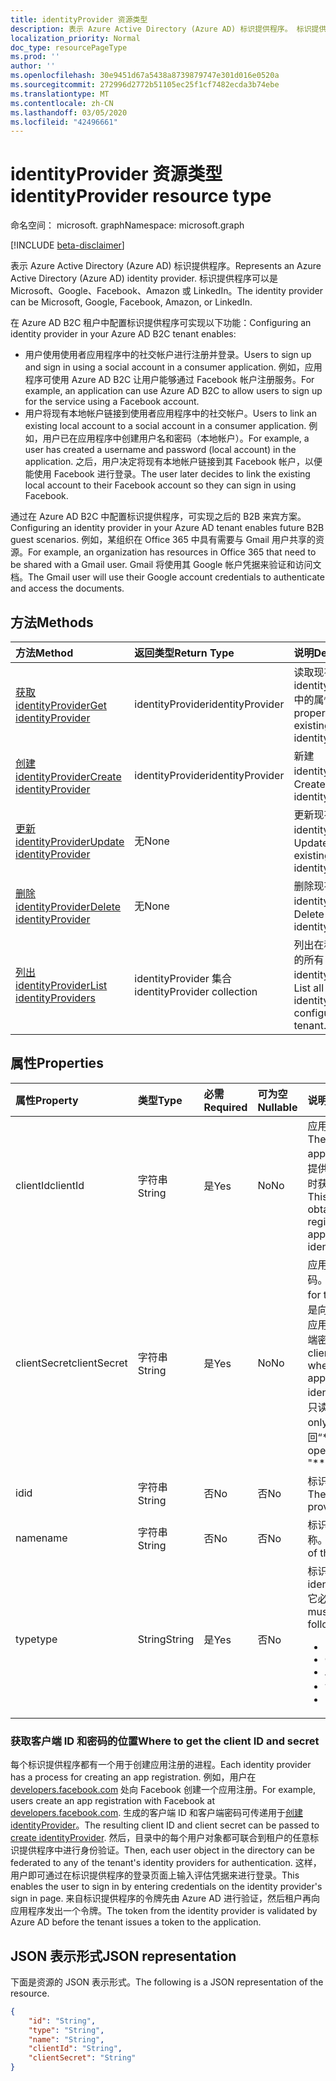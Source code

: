 ```yaml
---
title: identityProvider 资源类型
description: 表示 Azure Active Directory (Azure AD) 标识提供程序。 标识提供程序可以是 Microsoft、Google、Facebook、Amazon 或 LinkedIn。
localization_priority: Normal
doc_type: resourcePageType
ms.prod: ''
author: ''
ms.openlocfilehash: 30e9451d67a5438a8739879747e301d016e0520a
ms.sourcegitcommit: 272996d2772b51105ec25f1cf7482ecda3b74ebe
ms.translationtype: MT
ms.contentlocale: zh-CN
ms.lasthandoff: 03/05/2020
ms.locfileid: "42496661"
---
```

# <a name="identityprovider-resource-type"></a><span data-ttu-id="43021-104">identityProvider 资源类型</span><span class="sxs-lookup"><span data-stu-id="43021-104">identityProvider resource type</span></span>

<span data-ttu-id="43021-105">命名空间： microsoft. graph</span><span class="sxs-lookup"><span data-stu-id="43021-105">Namespace: microsoft.graph</span></span>

[!INCLUDE [beta-disclaimer](../../includes/beta-disclaimer.md)]

<span data-ttu-id="43021-106">表示 Azure Active Directory (Azure AD) 标识提供程序。</span><span class="sxs-lookup"><span data-stu-id="43021-106">Represents an Azure Active Directory (Azure AD) identity provider.</span></span> <span data-ttu-id="43021-107">标识提供程序可以是 Microsoft、Google、Facebook、Amazon 或 LinkedIn。</span><span class="sxs-lookup"><span data-stu-id="43021-107">The identity provider can be Microsoft, Google, Facebook, Amazon, or LinkedIn.</span></span>

<span data-ttu-id="43021-108">在 Azure AD B2C 租户中配置标识提供程序可实现以下功能：</span><span class="sxs-lookup"><span data-stu-id="43021-108">Configuring an identity provider in your Azure AD B2C tenant enables:</span></span>

* <span data-ttu-id="43021-109">用户使用使用者应用程序中的社交帐户进行注册并登录。</span><span class="sxs-lookup"><span data-stu-id="43021-109">Users to sign up and sign in using a social account in a consumer application.</span></span> <span data-ttu-id="43021-110">例如，应用程序可使用 Azure AD B2C 让用户能够通过 Facebook 帐户注册服务。</span><span class="sxs-lookup"><span data-stu-id="43021-110">For example, an application can use Azure AD B2C to allow users to sign up for the service using a Facebook account.</span></span>
* <span data-ttu-id="43021-111">用户将现有本地帐户链接到使用者应用程序中的社交帐户。</span><span class="sxs-lookup"><span data-stu-id="43021-111">Users to link an existing local account to a social account in a consumer application.</span></span> <span data-ttu-id="43021-112">例如，用户已在应用程序中创建用户名和密码（本地帐户）。</span><span class="sxs-lookup"><span data-stu-id="43021-112">For example, a user has created a username and password (local account) in the application.</span></span> <span data-ttu-id="43021-113">之后，用户决定将现有本地帐户链接到其 Facebook 帐户，以便能使用 Facebook 进行登录。</span><span class="sxs-lookup"><span data-stu-id="43021-113">The user later decides to link the existing local account to their Facebook account so they can sign in using Facebook.</span></span>

<span data-ttu-id="43021-114">通过在 Azure AD B2C 中配置标识提供程序，可实现之后的 B2B 来宾方案。</span><span class="sxs-lookup"><span data-stu-id="43021-114">Configuring an identity provider in your Azure AD tenant enables future B2B guest scenarios.</span></span> <span data-ttu-id="43021-115">例如，某组织在 Office 365 中具有需要与 Gmail 用户共享的资源。</span><span class="sxs-lookup"><span data-stu-id="43021-115">For example, an organization has resources in Office 365 that need to be shared with a Gmail user.</span></span> <span data-ttu-id="43021-116">Gmail 将使用其 Google 帐户凭据来验证和访问文档。</span><span class="sxs-lookup"><span data-stu-id="43021-116">The Gmail user will use their Google account credentials to authenticate and access the documents.</span></span>

## <a name="methods"></a><span data-ttu-id="43021-117">方法</span><span class="sxs-lookup"><span data-stu-id="43021-117">Methods</span></span>

| <span data-ttu-id="43021-118">方法</span><span class="sxs-lookup"><span data-stu-id="43021-118">Method</span></span>       | <span data-ttu-id="43021-119">返回类型</span><span class="sxs-lookup"><span data-stu-id="43021-119">Return Type</span></span>  |<span data-ttu-id="43021-120">说明</span><span class="sxs-lookup"><span data-stu-id="43021-120">Description</span></span>|
|:---------------|:--------|:----------|
|[<span data-ttu-id="43021-121">获取 identityProvider</span><span class="sxs-lookup"><span data-stu-id="43021-121">Get identityProvider</span></span>](../api/identityprovider-get.md) |<span data-ttu-id="43021-122">identityProvider</span><span class="sxs-lookup"><span data-stu-id="43021-122">identityProvider</span></span>|<span data-ttu-id="43021-123">读取现有 identityProvider 中的属性。</span><span class="sxs-lookup"><span data-stu-id="43021-123">Read properties of an existing identityProvider.</span></span>|
|[<span data-ttu-id="43021-124">创建 identityProvider</span><span class="sxs-lookup"><span data-stu-id="43021-124">Create identityProvider</span></span>](../api/identityprovider-post-identityproviders.md)|<span data-ttu-id="43021-125">identityProvider</span><span class="sxs-lookup"><span data-stu-id="43021-125">identityProvider</span></span>|<span data-ttu-id="43021-126">新建 identityProvider。</span><span class="sxs-lookup"><span data-stu-id="43021-126">Create a new identityProvider.</span></span>|
|[<span data-ttu-id="43021-127">更新 identityProvider</span><span class="sxs-lookup"><span data-stu-id="43021-127">Update identityProvider</span></span>](../api/identityprovider-update.md)|<span data-ttu-id="43021-128">无</span><span class="sxs-lookup"><span data-stu-id="43021-128">None</span></span>|<span data-ttu-id="43021-129">更新现有的 identityProvider。</span><span class="sxs-lookup"><span data-stu-id="43021-129">Update an existing identityProvider.</span></span>|
|[<span data-ttu-id="43021-130">删除 identityProvider</span><span class="sxs-lookup"><span data-stu-id="43021-130">Delete identityProvider</span></span>](../api/identityprovider-delete.md)|<span data-ttu-id="43021-131">无</span><span class="sxs-lookup"><span data-stu-id="43021-131">None</span></span>|<span data-ttu-id="43021-132">删除现有的 identityProvider。</span><span class="sxs-lookup"><span data-stu-id="43021-132">Delete an existing identityProvider.</span></span>|
|[<span data-ttu-id="43021-133">列出 identityProvider</span><span class="sxs-lookup"><span data-stu-id="43021-133">List identityProviders</span></span>](../api/identityprovider-list.md)|<span data-ttu-id="43021-134">identityProvider 集合</span><span class="sxs-lookup"><span data-stu-id="43021-134">identityProvider collection</span></span>|<span data-ttu-id="43021-135">列出在租户中配置的所有 identityProvider。</span><span class="sxs-lookup"><span data-stu-id="43021-135">List all identityProviders configured in a tenant.</span></span>|

## <a name="properties"></a><span data-ttu-id="43021-136">属性</span><span class="sxs-lookup"><span data-stu-id="43021-136">Properties</span></span>

|<span data-ttu-id="43021-137">属性</span><span class="sxs-lookup"><span data-stu-id="43021-137">Property</span></span>|<span data-ttu-id="43021-138">类型</span><span class="sxs-lookup"><span data-stu-id="43021-138">Type</span></span>|<span data-ttu-id="43021-139">必需</span><span class="sxs-lookup"><span data-stu-id="43021-139">Required</span></span>|<span data-ttu-id="43021-140">可为空</span><span class="sxs-lookup"><span data-stu-id="43021-140">Nullable</span></span>|<span data-ttu-id="43021-141">说明</span><span class="sxs-lookup"><span data-stu-id="43021-141">Description</span></span>|
|:---------------|:--------|:--------|:--------|:----------|
|<span data-ttu-id="43021-142">clientId</span><span class="sxs-lookup"><span data-stu-id="43021-142">clientId</span></span>|<span data-ttu-id="43021-143">字符串</span><span class="sxs-lookup"><span data-stu-id="43021-143">String</span></span>|<span data-ttu-id="43021-144">是</span><span class="sxs-lookup"><span data-stu-id="43021-144">Yes</span></span>|<span data-ttu-id="43021-145">No</span><span class="sxs-lookup"><span data-stu-id="43021-145">No</span></span>|<span data-ttu-id="43021-146">应用程序的客户端 ID。</span><span class="sxs-lookup"><span data-stu-id="43021-146">The client ID for the application.</span></span> <span data-ttu-id="43021-147">这是向标识提供程序注册应用程序时获取的客户端 ID。</span><span class="sxs-lookup"><span data-stu-id="43021-147">This is the client ID obtained when registering the application with the identity provider.</span></span>|
|<span data-ttu-id="43021-148">clientSecret</span><span class="sxs-lookup"><span data-stu-id="43021-148">clientSecret</span></span>|<span data-ttu-id="43021-149">字符串</span><span class="sxs-lookup"><span data-stu-id="43021-149">String</span></span>|<span data-ttu-id="43021-150">是</span><span class="sxs-lookup"><span data-stu-id="43021-150">Yes</span></span>|<span data-ttu-id="43021-151">No</span><span class="sxs-lookup"><span data-stu-id="43021-151">No</span></span>|<span data-ttu-id="43021-152">应用程序的客户端密码。</span><span class="sxs-lookup"><span data-stu-id="43021-152">The client secret for the application.</span></span> <span data-ttu-id="43021-153">这是向标识提供程序注册应用程序时获取的客户端密码。</span><span class="sxs-lookup"><span data-stu-id="43021-153">This is the client secret obtained when registering the application with the identity provider.</span></span> <span data-ttu-id="43021-154">这是只读的。</span><span class="sxs-lookup"><span data-stu-id="43021-154">This is write-only.</span></span> <span data-ttu-id="43021-155">读取操作将返回“\*\*\*\*”。</span><span class="sxs-lookup"><span data-stu-id="43021-155">A read operation will return "\*\*\*\*".</span></span>|
|<span data-ttu-id="43021-156">id</span><span class="sxs-lookup"><span data-stu-id="43021-156">id</span></span>|<span data-ttu-id="43021-157">字符串</span><span class="sxs-lookup"><span data-stu-id="43021-157">String</span></span>|<span data-ttu-id="43021-158">否</span><span class="sxs-lookup"><span data-stu-id="43021-158">No</span></span>|<span data-ttu-id="43021-159">否</span><span class="sxs-lookup"><span data-stu-id="43021-159">No</span></span>|<span data-ttu-id="43021-160">标识提供程序的 ID。</span><span class="sxs-lookup"><span data-stu-id="43021-160">The ID of the identity provider.</span></span>|
|<span data-ttu-id="43021-161">name</span><span class="sxs-lookup"><span data-stu-id="43021-161">name</span></span>|<span data-ttu-id="43021-162">字符串</span><span class="sxs-lookup"><span data-stu-id="43021-162">String</span></span>|<span data-ttu-id="43021-163">否</span><span class="sxs-lookup"><span data-stu-id="43021-163">No</span></span>|<span data-ttu-id="43021-164">否</span><span class="sxs-lookup"><span data-stu-id="43021-164">No</span></span>|<span data-ttu-id="43021-165">标识提供程序的显示名称。</span><span class="sxs-lookup"><span data-stu-id="43021-165">The display name of the identity provider.</span></span>|
|<span data-ttu-id="43021-166">type</span><span class="sxs-lookup"><span data-stu-id="43021-166">type</span></span>|<span data-ttu-id="43021-167">String</span><span class="sxs-lookup"><span data-stu-id="43021-167">String</span></span>|<span data-ttu-id="43021-168">是</span><span class="sxs-lookup"><span data-stu-id="43021-168">Yes</span></span>|<span data-ttu-id="43021-169">否</span><span class="sxs-lookup"><span data-stu-id="43021-169">No</span></span>|<span data-ttu-id="43021-170">标识提供程序类型。</span><span class="sxs-lookup"><span data-stu-id="43021-170">The identity provider type.</span></span> <span data-ttu-id="43021-171">它必须是下列值之一：</span><span class="sxs-lookup"><span data-stu-id="43021-171">It must be one of the following values:</span></span> <ul><li/><span data-ttu-id="43021-172">Microsoft</span><span class="sxs-lookup"><span data-stu-id="43021-172">Microsoft</span></span><li/><span data-ttu-id="43021-173">Google</span><span class="sxs-lookup"><span data-stu-id="43021-173">Google</span></span><li/><span data-ttu-id="43021-174">Amazon</span><span class="sxs-lookup"><span data-stu-id="43021-174">Amazon</span></span><li/><span data-ttu-id="43021-175">领英</span><span class="sxs-lookup"><span data-stu-id="43021-175">LinkedIn</span></span><li/><span data-ttu-id="43021-176">Facebook</span><span class="sxs-lookup"><span data-stu-id="43021-176">Facebook</span></span></ul>|

### <a name="where-to-get-the-client-id-and-secret"></a><span data-ttu-id="43021-177">获取客户端 ID 和密码的位置</span><span class="sxs-lookup"><span data-stu-id="43021-177">Where to get the client ID and secret</span></span>

<span data-ttu-id="43021-178">每个标识提供程序都有一个用于创建应用注册的进程。</span><span class="sxs-lookup"><span data-stu-id="43021-178">Each identity provider has a process for creating an app registration.</span></span> <span data-ttu-id="43021-179">例如，用户在 [developers.facebook.com](https://developers.facebook.com/) 处向 Facebook 创建一个应用注册。</span><span class="sxs-lookup"><span data-stu-id="43021-179">For example, users create an app registration with Facebook at [developers.facebook.com](https://developers.facebook.com/).</span></span> <span data-ttu-id="43021-180">生成的客户端 ID 和客户端密码可传递用于[创建 identityProvider](../api/identityprovider-post-identityproviders.md)。</span><span class="sxs-lookup"><span data-stu-id="43021-180">The resulting client ID and client secret can be passed to [create identityProvider](../api/identityprovider-post-identityproviders.md).</span></span> <span data-ttu-id="43021-181">然后，目录中的每个用户对象都可联合到租户的任意标识提供程序中进行身份验证。</span><span class="sxs-lookup"><span data-stu-id="43021-181">Then, each user object in the directory can be federated to any of the tenant's identity providers for authentication.</span></span> <span data-ttu-id="43021-182">这样，用户即可通过在标识提供程序的登录页面上输入评估凭据来进行登录。</span><span class="sxs-lookup"><span data-stu-id="43021-182">This enables the user to sign in by entering credentials on the identity provider's sign in page.</span></span> <span data-ttu-id="43021-183">来自标识提供程序的令牌先由 Azure AD 进行验证，然后租户再向应用程序发出一个令牌。</span><span class="sxs-lookup"><span data-stu-id="43021-183">The token from the identity provider is validated by Azure AD before the tenant issues a token to the application.</span></span>

## <a name="json-representation"></a><span data-ttu-id="43021-184">JSON 表示形式</span><span class="sxs-lookup"><span data-stu-id="43021-184">JSON representation</span></span>

<span data-ttu-id="43021-185">下面是资源的 JSON 表示形式。</span><span class="sxs-lookup"><span data-stu-id="43021-185">The following is a JSON representation of the resource.</span></span>

<!-- {
  "blockType": "resource",
  "@odata.type": "microsoft.graph.IdentityProvider"
} -->

```json
{
    "id": "String",
    "type": "String",
    "name": "String",
    "clientId": "String",
    "clientSecret": "String"
}
```
